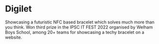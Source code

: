 # Digilet
Showcasing a futuristic NFC based bracelet which solves much more than you think.
Won third prize in the IPSC IT FEST 2022 organised by Welham Boys School, among 20+ teams for showcasing a techy bracelet on a website.
